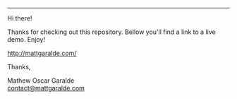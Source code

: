 

----------------------------------------------------------------- 

Hi there! 

Thanks for checking out this repository. Bellow you'll find a link to a live demo. Enjoy!

http://mattgaralde.com/

Thanks,

Mathew Oscar Garalde  
contact@mattgaralde.com


